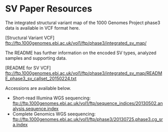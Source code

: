 SV Paper Resources
==================

The integrated structural variant map of the 1000 Genomes Project phase3 data is available in VCF format here.

[Structural Variant VCF] ftp://ftp.1000genomes.ebi.ac.uk/vol1/ftp/phase3/integrated_sv_map/

The README has further information on the encoded SV types, analyzed samples and supporting data.

[README for SV VCF] ftp://ftp.1000genomes.ebi.ac.uk/vol1/ftp/phase3/integrated_sv_map/README_phase3_sv_callset_20150224.txt

Accessions are available below.

* Short-read Illumina WGS sequencing: ftp://ftp.1000genomes.ebi.ac.uk/vol1/ftp/sequence_indices/20130502.analysis.sequence.index
* Complete Genomics WGS seequencing: ftp://ftp.1000genomes.ebi.ac.uk/vol1/ftp/phase3/20130725.phase3.cg_sra.index



